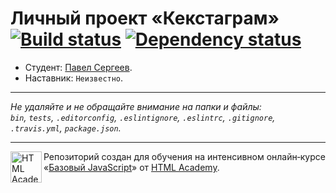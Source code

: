 # Личный проект «Кекстаграм» [![Build status][travis-image]][travis-url] [![Dependency status][dependency-image]][dependency-url]

* Студент: [Павел Сергеев](https://up.htmlacademy.ru/javascript/7/user/128674).
* Наставник: `Неизвестно`.

---

_Не удаляйте и не обращайте внимание на папки и файлы:_<br>
_`bin`, `tests`, `.editorconfig`, `.eslintignore`, `.eslintrc`, `.gitignore`, `.travis.yml`, `package.json`._

---

<a href="https://htmlacademy.ru/intensive/javascript"><img align="left" width="50" height="50" title="HTML Academy" src="https://up.htmlacademy.ru/static/img/intensive/javascript/logo-for-github.svg"></a>

Репозиторий создан для обучения на интенсивном онлайн‑курсе «[Базовый JavaScript](https://htmlacademy.ru/intensive/javascript)» от [HTML Academy](https://htmlacademy.ru).

[travis-image]: https://travis-ci.org/htmlacademy-javascript/128674-kekstagram.svg?branch=master
[travis-url]: https://travis-ci.org/htmlacademy-javascript/128674-kekstagram
[dependency-image]: https://david-dm.org/htmlacademy-javascript/128674-kekstagram.svg?style=flat-square
[dependency-url]: https://david-dm.org/htmlacademy-javascript/128674-kekstagram
